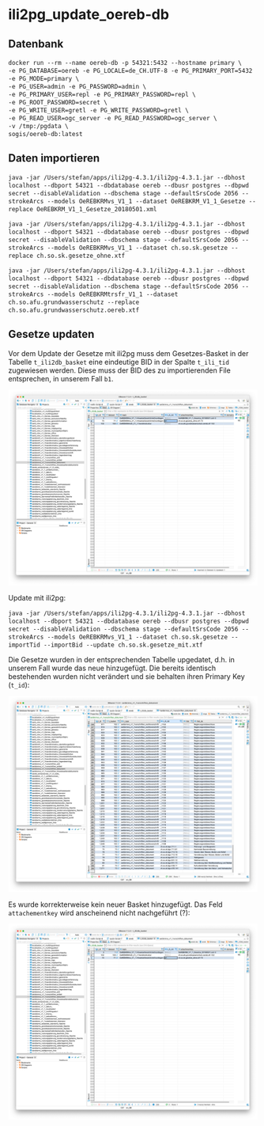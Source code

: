 # ili2pg_update_oereb-db

## Datenbank
```
docker run --rm --name oereb-db -p 54321:5432 --hostname primary \
-e PG_DATABASE=oereb -e PG_LOCALE=de_CH.UTF-8 -e PG_PRIMARY_PORT=5432 -e PG_MODE=primary \
-e PG_USER=admin -e PG_PASSWORD=admin \
-e PG_PRIMARY_USER=repl -e PG_PRIMARY_PASSWORD=repl \
-e PG_ROOT_PASSWORD=secret \
-e PG_WRITE_USER=gretl -e PG_WRITE_PASSWORD=gretl \
-e PG_READ_USER=ogc_server -e PG_READ_PASSWORD=ogc_server \
-v /tmp:/pgdata \
sogis/oereb-db:latest
```

## Daten importieren
```
java -jar /Users/stefan/apps/ili2pg-4.3.1/ili2pg-4.3.1.jar --dbhost localhost --dbport 54321 --dbdatabase oereb --dbusr postgres --dbpwd secret --disableValidation --dbschema stage --defaultSrsCode 2056 --strokeArcs --models OeREBKRMvs_V1_1 --dataset OeREBKRM_V1_1_Gesetze --replace OeREBKRM_V1_1_Gesetze_20180501.xml
```

```
java -jar /Users/stefan/apps/ili2pg-4.3.1/ili2pg-4.3.1.jar --dbhost localhost --dbport 54321 --dbdatabase oereb --dbusr postgres --dbpwd secret --disableValidation --dbschema stage --defaultSrsCode 2056 --strokeArcs --models OeREBKRMvs_V1_1 --dataset ch.so.sk.gesetze --replace ch.so.sk.gesetze_ohne.xtf
```

```
java -jar /Users/stefan/apps/ili2pg-4.3.1/ili2pg-4.3.1.jar --dbhost localhost --dbport 54321 --dbdatabase oereb --dbusr postgres --dbpwd secret --disableValidation --dbschema stage --defaultSrsCode 2056 --strokeArcs --models OeREBKRMtrsfr_V1_1 --dataset ch.so.afu.grundwasserschutz --replace ch.so.afu.grundwasserschutz.oereb.xtf
```


## Gesetze updaten

Vor dem Update der Gesetze mit ili2pg muss dem Gesetzes-Basket in der Tabelle `t_ili2db_basket` eine eindeutige BID in der Spalte `t_ili_tid` zugewiesen werden. Diese muss der BID des zu importierenden File entsprechen, in unserem Fall `b1`.

![t_ili2db_basket](t_ili2db_basket_b1.png)

Update mit ili2pg:

```
java -jar /Users/stefan/apps/ili2pg-4.3.1/ili2pg-4.3.1.jar --dbhost localhost --dbport 54321 --dbdatabase oereb --dbusr postgres --dbpwd secret --disableValidation --dbschema stage --defaultSrsCode 2056 --strokeArcs --models OeREBKRMvs_V1_1 --dataset ch.so.sk.gesetze --importTid --importBid --update ch.so.sk.gesetze_mit.xtf
```

Die Gesetze wurden in der entsprechenden Tabelle upgedatet, d.h. in unserem Fall wurde das neue hinzugefügt. Die bereits identisch bestehenden wurden nicht verändert und sie behalten ihren Primary Key (`t_id`):

![vorschriften_dokument_mit](vorschriften_dokument_mit.png)

Es wurde korrekterweise kein neuer Basket hinzugefügt. Das Feld `attachementkey` wird anscheinend nicht nachgeführt (?):

![t_ili2db_basket_mit](t_ili2db_basket_mit.png)
